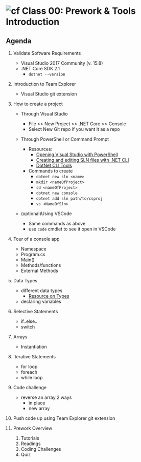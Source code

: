![cf](http://i.imgur.com/7v5ASc8.png) Class 00: Prework & Tools Introduction
=====================================

## Agenda

1. Validate Software Requirements
	- Visual Studio 2017 Community (v. 15.8)
	- .NET Core SDK 2.1
		- `dotnet --version`

2. Introduction to Team Explorer
	- Visual Studio git extension

3. How to create a project
	- Through Visual Studio
		- File >> New Project >> .NET Core >> Console
		- Select New Git repo if you want it as a repo
	- Through PowerShell or Command Prompt
		- Resources:
			- [Opening Visual Studio with PowerShell](https://www.developerbackpack.com/code-snippets/opening-visual-studio-with-powershell/)
			- [Creating and editing SLN files with .NET CLI](https://andrewlock.net/creating-and-editing-solution-files-with-the-net-cli/)
			- [DotNet CLI Tools](https://docs.microsoft.com/en-us/dotnet/core/tools/?tabs=netcore2x)
		- Commands to create
			- `dotnet new sln <name>`
			- `mkdir <nameOfProject>`
			- `cd <nameOfProject>`
			- `dotnet new console`
			- `dotnet add sln path/to/csproj`
			- `vs <NameOfSln>`

	- (optional)Using VSCode
		- Same commands as above
		- use `code` cmdlet to see it open in VSCode

4. Tour of a console app
	- Namespace
	- Program.cs
	- Main()
	- Methods/functions
	- External Methods

5. Data Types
	- different data types
		- [Resource on Types](https://codefellows.github.io/code-401-dotnet-guide/Curriculum/Class01/Resources/Types)
	- declaring variables

6. Selective Statements
	- if..else..
	- switch

7. Arrays
	- Instantiation

8. Iterative Statements
	- for loop
	- foreach
	- while loop

9. Code challenge 
	- reverse an array 2 ways
		- in place
		- new array

10. Push code up using Team Explorer git extension

11. Prework Overview
	1. Tutorials
	2. Readings
	3. Coding Challenges
	4. Quiz
